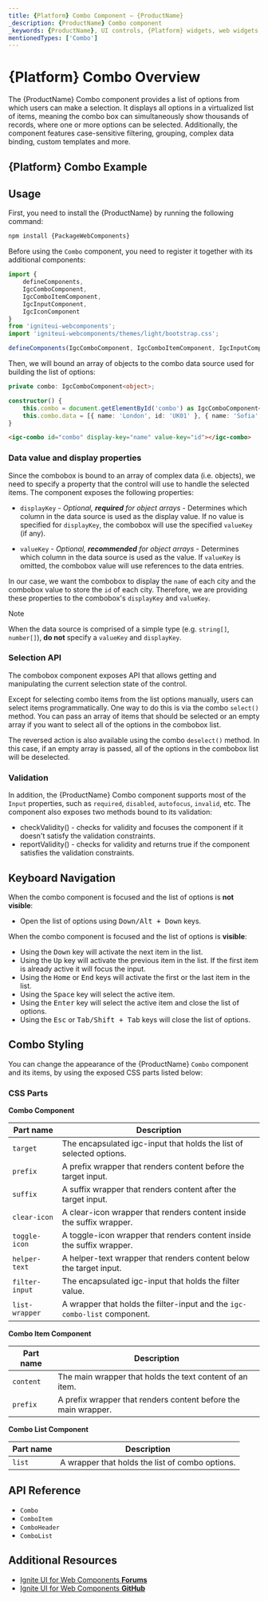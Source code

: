 ```yaml
---
title: {Platform} Combo Component – {ProductName}
_description: {ProductName} Combo component
_keywords: {ProductName}, UI controls, {Platform} widgets, web widgets, UI widgets, {Platform}, Native {Platform} Components Suite, Native {Platform} Controls, Native {Platform} Components Library, {Platform} Combo component
mentionedTypes: ['Combo']
---
```


# {Platform} Combo Overview

The {ProductName} Combo component provides a list of options from which users can make a selection. It displays all options in a virtualized list of items, meaning the combo box can simultaneously show thousands of records, where one or more options can be selected. Additionally, the component features case-sensitive filtering, grouping, complex data binding, custom templates and more.

## {Platform} Combo Example

<code-view style="height:320px"
           data-demos-base-url="{environment:dvDemosBaseUrl}"
           iframe-src="{environment:dvDemosBaseUrl}/grids/combo-overview"
           alt="{Platform} Combo Example"
           github-src="grids/combo/overview">
</code-view>

<div class="divider--half"></div>

## Usage

First, you need to install the {ProductName} by running the following command:

```cmd
npm install {PackageWebComponents}
```

Before using the `Combo` component, you need to register it together with its additional components:

```ts
import {
    defineComponents,
    IgcComboComponent,
    IgcComboItemComponent, 
    IgcInputComponent, 
    IgcIconComponent
}
from 'igniteui-webcomponents';
import 'igniteui-webcomponents/themes/light/bootstrap.css';

defineComponents(IgcComboComponent, IgcComboItemComponent, IgcInputComponent, IgcIconComponent);
```

Then, we will bound an array of objects to the combo data source used for building the list of options:

```ts
private combo: IgcComboComponent<object>;

constructor() {
    this.combo = document.getElementById('combo') as IgcComboComponent<object>;
    this.combo.data = [{ name: 'London', id: 'UK01' }, { name: 'Sofia', id: 'BG01'}, { name: 'New York', id: 'NY01'}];
}
```

```html
<igc-combo id="combo" display-key="name" value-key="id"></igc-combo>
```

### Data value and display properties

Since the combobox is bound to an array of complex data (i.e. objects), we need to specify a property that the control will use to handle the selected items. The component exposes the following properties:

 - `displayKey` - *Optional,* ***required*** *for object arrays* - Determines which column in the data source is used as the display value. If no value is specified for `displayKey`, the combobox will use the specified `valueKey` (if any).

 - `valueKey` - *Optional,* ***recommended*** *for object arrays* - Determines which column in the data source is used as the value. If `valueKey` is omitted, the combobox value will use references to the data entries.

In our case, we want the combobox to display the `name` of each city and the combobox value to store the `id` of each city. Therefore, we are providing these properties to the combobox's `displayKey` and `valueKey`.

> [!Note]
> When the data source is comprised of a simple type (e.g. `string[]`, `number[]`), **do not** specify a `valueKey` and `displayKey`.

### Selection API

The combobox component exposes API that allows getting and manipulating the current selection state of the control.

Except for selecting combo items from the list options manually, users can select items programmatically. One way to do this is via the combo `select()` method. You can pass an array of items that should be selected or an empty array if you want to select all of the options in the combobox list.

The reversed action is also available using the combo `deselect()` method. In this case, if an empty array is passed, all of the options in the combobox list will be deselected.

### Validation

In addition, the {ProductName} Combo component supports most of the `Input` properties, such as `required`, `disabled`, `autofocus`, `invalid`, etc. The component also exposes two methods bound to its validation:

- checkValidity() - checks for validity and focuses the component if it doesn't satisfy the validation constraints.
- reportValidity() - checks for validity and returns true if the component satisfies the validation constraints.

## Keyboard Navigation

When the combo component is focused and the list of options is **not visible**:

- Open the list of options using <kbd>Down/Alt + Down</kbd> keys.

When the combo component is focused and the list of options is **visible**:

- Using the <kbd>Down</kbd> key will activate the next item in the list.
- Using the <kbd>Up</kbd> key will activate the previous item in the list. If the first item is already active it will focus the input.
- Using the <kbd>Home</kbd> or <kbd>End</kbd> keys will activate the first or the last item in the list.
- Using the <kbd>Space</kbd> key will select the active item.
- Using the <kbd>Enter</kbd> key will select the active item and close the list of options.
- Using the <kbd>Esc</kbd> or <kbd>Tab/Shift + Tab</kbd> keys will close the list of options.

## Combo Styling

You can change the appearance of the {ProductName} `Combo` component and its items, by using the exposed CSS parts listed below:

### CSS Parts

**Combo Component**

Part name | Description
---------|------------
`target` | The encapsulated igc-input that holds the list of selected options.
`prefix`  | A prefix wrapper that renders content before the target input.
`suffix` | A suffix wrapper that renders content after the target input.
`clear-icon` | A clear-icon wrapper that renders content inside the suffix wrapper.
`toggle-icon` | A toggle-icon wrapper that renders content inside the suffix wrapper.
`helper-text` | A helper-text wrapper that renders content below the target input.
`filter-input` | The encapsulated igc-input that holds the filter value.
`list-wrapper` | A wrapper that holds the filter-input and the `igc-combo-list` component.

**Combo Item Component**

Part name | Description
---------|------------
`content` | The main wrapper that holds the text content of an item.
`prefix`  | A prefix wrapper that renders content before the main wrapper.

**Combo List Component**

Part name | Description
---------|------------
`list` | A wrapper that holds the list of combo options.

<code-view style="height: 380px"
           data-demos-base-url="{environment:dvDemosBaseUrl}"
           iframe-src="{environment:dvDemosBaseUrl}/grids/combo-styling"
           alt="{Platform} Combo Styling Example"
           github-src="grids/combo/styling">
</code-view>

## API Reference

* `Combo`
* `ComboItem`
* `ComboHeader`
* `ComboList`

## Additional Resources

* [Ignite UI for Web Components **Forums**](https://www.infragistics.com/community/forums/f/ignite-ui-for-web-components)
* [Ignite UI for Web Components **GitHub**](https://github.com/IgniteUI/igniteui-webcomponents)
